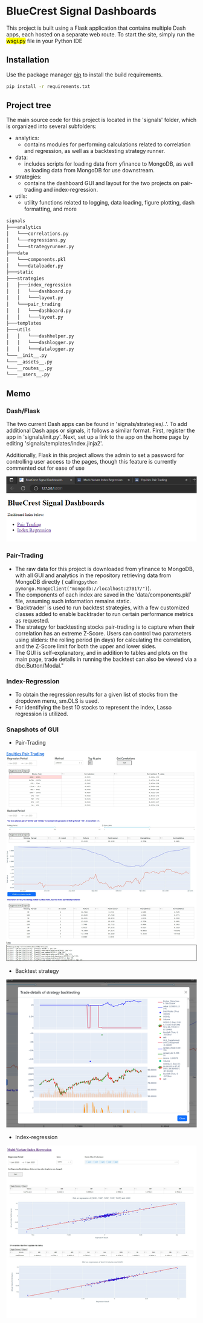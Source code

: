 # BlueCrest Signal Dashboards

This project is built using a Flask application that contains multiple Dash apps, each hosted on a separate web route.
To
start the site, simply run the <mark>wsgi.py</mark> file in your Python IDE

## Installation

Use the package manager [pip](https://pip.pypa.io/en/stable/) to install the build requirements.

```bash
pip install -r requirements.txt
```

## Project tree

The main source code for this project is located in the 'signals' folder, which is organized into several subfolders:

- analytics:
    - contains modules for performing calculations related to correlation and regression, as well as a backtesting
      strategy runner.
- data:
    - includes scripts for loading data from yfinance to MongoDB, as well as loading data from MongoDB for use
      downstream.
- strategies:
    - contains the dashboard GUI and layout for the two projects on pair-trading and index-regression.
- utils:
    - utility functions related to logging, data loading, figure plotting, dash formatting, and more

```bash
signals
├───analytics
│   └───correlations.py
│   └───regressions.py
│   └───strategyrunner.py
├───data
│   └───components.pkl
│   └───dataloader.py
├───static
├───strategies
│   ├───index_regression
│   │   └───dashboard.py
│   │   └───layout.py
│   └───pair_trading
│   │   └───dashboard.py
│   │   └───layout.py
├───templates
├───utils
│   │   └───dashhelper.py
│   │   └───dashlogger.py
│   │   └───datalogger.py
└───__init__.py
└───__assets__.py
└───__routes__.py
└───__users__.py

```

## Memo

### Dash/Flask



The two current Dash apps can be found in 'signals/strategies/..'. To add additional Dash apps or signals, it follows a
similar format. First, register the app in 'signals/init.py'. Next, set up a link to the app on the home page by
editing 'signals/templates/index.jinja2'.

Additionally, Flask in this project allows the admin to set a password for controlling user access to the pages, though
this feature is currently commented out for ease of use

![](/signals/static/img/home.png)


### Pair-Trading



- The raw data for this project is downloaded from yfinance to MongoDB, with all GUI and analytics in the repository
  retrieving data from MongoDB directly ( calling```python pymongo.MongoClient("mongodb://localhost:27017/")```).
- The components of each index are saved in the 'data/components.pkl' file, assuming such information remains static.
- 'Backtrader' is used to run backtest strategies, with a few customized classes added to enable backtrader to run
  certain performance metrics as requested.
- The strategy for backtesting stocks pair-trading is to capture when their correlation has an extreme Z-Score. Users
  can control
  two parameters using sliders: the rolling period (in days) for calculating the correlation, and the Z-Score limit for
  both the upper and lower sides.
- The GUI is self-explanatory, and in addition to tables and plots on the main page, trade details in running the
  backtest can also be viewed
  via a dbc.Button/Modal."


### Index-Regression

- To obtain the regression results for a given list of stocks from the dropdown menu, sm.OLS is used.
- For identifying the best 10 stocks to represent the index, Lasso regression is utilized.


### Snapshots of GUI

- Pair-Trading

![](/signals/static/img/pt.png)

- Backtest strategy

![](/signals/static/img/bt.png)

- Index-regression

![](/signals/static/img/ir.png)


